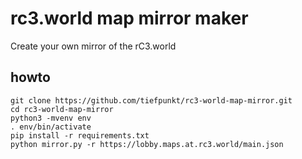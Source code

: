 # rc3.world map mirror maker

Create your own mirror of the rC3.world

## howto
```
git clone https://github.com/tiefpunkt/rc3-world-map-mirror.git
cd rc3-world-map-mirror
python3 -mvenv env
. env/bin/activate
pip install -r requirements.txt
python mirror.py -r https://lobby.maps.at.rc3.world/main.json
```
